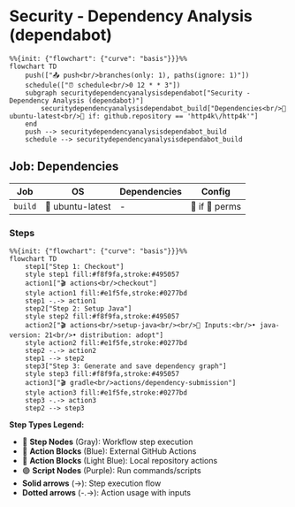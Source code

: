 # Security - Dependency Analysis (dependabot)

```mermaid
%%{init: {"flowchart": {"curve": "basis"}}}%%
flowchart TD
    push(["📤 push<br/>branches(only: 1), paths(ignore: 1)"])
    schedule(["⏰ schedule<br/>0 12 * * 3"])
    subgraph securitydependencyanalysisdependabot["Security - Dependency Analysis (dependabot)"]
        securitydependencyanalysisdependabot_build["Dependencies<br/>🐧 ubuntu-latest<br/>🔐 if: github.repository == 'http4k\/http4k'"]
    end
    push --> securitydependencyanalysisdependabot_build
    schedule --> securitydependencyanalysisdependabot_build
```

## Job: Dependencies

| Job | OS | Dependencies | Config |
|-----|----|--------------|---------| 
| `build` | 🐧 ubuntu-latest | - | 🔐 if 🔐 perms |

### Steps

```mermaid
%%{init: {"flowchart": {"curve": "basis"}}}%%
flowchart TD
    step1["Step 1: Checkout"]
    style step1 fill:#f8f9fa,stroke:#495057
    action1["🎬 actions<br/>checkout"]
    style action1 fill:#e1f5fe,stroke:#0277bd
    step1 -.-> action1
    step2["Step 2: Setup Java"]
    style step2 fill:#f8f9fa,stroke:#495057
    action2["🎬 actions<br/>setup-java<br/><br/>📝 Inputs:<br/>• java-version: 21<br/>• distribution: adopt"]
    style action2 fill:#e1f5fe,stroke:#0277bd
    step2 -.-> action2
    step1 --> step2
    step3["Step 3: Generate and save dependency graph"]
    style step3 fill:#f8f9fa,stroke:#495057
    action3["🎬 gradle<br/>actions/dependency-submission"]
    style action3 fill:#e1f5fe,stroke:#0277bd
    step3 -.-> action3
    step2 --> step3
```

**Step Types Legend:**
- 🔘 **Step Nodes** (Gray): Workflow step execution
- 🔵 **Action Blocks** (Blue): External GitHub Actions
- 🔷 **Action Blocks** (Light Blue): Local repository actions
- 🟣 **Script Nodes** (Purple): Run commands/scripts
- **Solid arrows** (→): Step execution flow
- **Dotted arrows** (-.->): Action usage with inputs